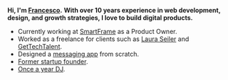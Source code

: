 **Hi, I'm [Francesco](https://francescocalabretta.com/).**
**With over 10 years experience in web development, design, and growth strategies, I love to build digital products.**

* Currently working at [SmartFrame](https://smartframe.io) as a Product Owner.
* Worked as a freelance for clients such as [Laura Seiler](https://www.lauraseiler.com/) and [GetTechTalent](https://www.linkedin.com/company/gettechtalent/).
* Designed a [messaging app](https://francescocalabretta.com/messaging-app.mp4) from scratch.
* [Former startup founder](https://corriereinnovazione.corriere.it/2015/04/09/idea-un-24enne-porta-online-abiti-negozi-abbigliamento-ae3e104c-de97-11e4-9169-2cdb2836f1f0.shtml).
* [Once a year DJ](https://www.instagram.com/reel/C-2Y1afoULt/).
